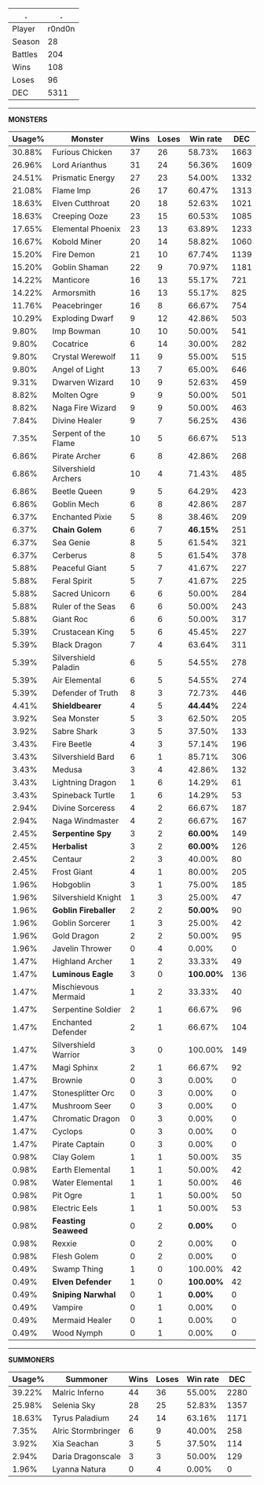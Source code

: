 .|.
|-|-
Player|r0nd0n
Season|28
Battles|204
Wins|108
Loses|96
DEC|5311

---
**MONSTERS**

Usage%|Monster|Wins|Loses|Win rate|DEC|
-|-|-|-|-|-|
30.88%|Furious Chicken|37|26|58.73%|1663|
26.96%|Lord Arianthus|31|24|56.36%|1609|
24.51%|Prismatic Energy|27|23|54.00%|1332|
21.08%|Flame Imp|26|17|60.47%|1313|
18.63%|Elven Cutthroat|20|18|52.63%|1021|
18.63%|Creeping Ooze|23|15|60.53%|1085|
17.65%|Elemental Phoenix|23|13|63.89%|1233|
16.67%|Kobold Miner|20|14|58.82%|1060|
15.20%|Fire Demon|21|10|67.74%|1139|
15.20%|Goblin Shaman|22|9|70.97%|1181|
14.22%|Manticore|16|13|55.17%|721|
14.22%|Armorsmith|16|13|55.17%|825|
11.76%|Peacebringer|16|8|66.67%|754|
10.29%|Exploding Dwarf|9|12|42.86%|503|
9.80%|Imp Bowman|10|10|50.00%|541|
9.80%|Cocatrice|6|14|30.00%|282|
9.80%|Crystal Werewolf|11|9|55.00%|515|
9.80%|Angel of Light|13|7|65.00%|646|
9.31%|Dwarven Wizard|10|9|52.63%|459|
8.82%|Molten Ogre|9|9|50.00%|501|
8.82%|Naga Fire Wizard|9|9|50.00%|463|
7.84%|Divine Healer|9|7|56.25%|436|
7.35%|Serpent of the Flame|10|5|66.67%|513|
6.86%|Pirate Archer|6|8|42.86%|268|
6.86%|Silvershield Archers|10|4|71.43%|485|
6.86%|Beetle Queen|9|5|64.29%|423|
6.86%|Goblin Mech|6|8|42.86%|287|
6.37%|Enchanted Pixie|5|8|38.46%|209|
6.37%|**Chain Golem**|6|7|**46.15%**|251|
6.37%|Sea Genie|8|5|61.54%|321|
6.37%|Cerberus|8|5|61.54%|378|
5.88%|Peaceful Giant|5|7|41.67%|227|
5.88%|Feral Spirit|5|7|41.67%|225|
5.88%|Sacred Unicorn|6|6|50.00%|284|
5.88%|Ruler of the Seas|6|6|50.00%|243|
5.88%|Giant Roc|6|6|50.00%|317|
5.39%|Crustacean King|5|6|45.45%|227|
5.39%|Black Dragon|7|4|63.64%|311|
5.39%|Silvershield Paladin|6|5|54.55%|278|
5.39%|Air Elemental|6|5|54.55%|274|
5.39%|Defender of Truth|8|3|72.73%|446|
4.41%|**Shieldbearer**|4|5|**44.44%**|224|
3.92%|Sea Monster|5|3|62.50%|205|
3.92%|Sabre Shark|3|5|37.50%|133|
3.43%|Fire Beetle|4|3|57.14%|196|
3.43%|Silvershield Bard|6|1|85.71%|306|
3.43%|Medusa|3|4|42.86%|132|
3.43%|Lightning Dragon|1|6|14.29%|61|
3.43%|Spineback Turtle|1|6|14.29%|53|
2.94%|Divine Sorceress|4|2|66.67%|187|
2.94%|Naga Windmaster|4|2|66.67%|167|
2.45%|**Serpentine Spy**|3|2|**60.00%**|149|
2.45%|**Herbalist**|3|2|**60.00%**|126|
2.45%|Centaur|2|3|40.00%|80|
2.45%|Frost Giant|4|1|80.00%|205|
1.96%|Hobgoblin|3|1|75.00%|185|
1.96%|Silvershield Knight|1|3|25.00%|47|
1.96%|**Goblin Fireballer**|2|2|**50.00%**|90|
1.96%|Goblin Sorcerer|1|3|25.00%|42|
1.96%|Gold Dragon|2|2|50.00%|95|
1.96%|Javelin Thrower|0|4|0.00%|0|
1.47%|Highland Archer|1|2|33.33%|49|
1.47%|**Luminous Eagle**|3|0|**100.00%**|136|
1.47%|Mischievous Mermaid|1|2|33.33%|40|
1.47%|Serpentine Soldier|2|1|66.67%|96|
1.47%|Enchanted Defender|2|1|66.67%|104|
1.47%|Silvershield Warrior|3|0|100.00%|149|
1.47%|Magi Sphinx|2|1|66.67%|92|
1.47%|Brownie|0|3|0.00%|0|
1.47%|Stonesplitter Orc|0|3|0.00%|0|
1.47%|Mushroom Seer|0|3|0.00%|0|
1.47%|Chromatic Dragon|0|3|0.00%|0|
1.47%|Cyclops|0|3|0.00%|0|
1.47%|Pirate Captain|0|3|0.00%|0|
0.98%|Clay Golem|1|1|50.00%|35|
0.98%|Earth Elemental|1|1|50.00%|42|
0.98%|Water Elemental|1|1|50.00%|46|
0.98%|Pit Ogre|1|1|50.00%|50|
0.98%|Electric Eels|1|1|50.00%|53|
0.98%|**Feasting Seaweed**|0|2|**0.00%**|0|
0.98%|Rexxie|0|2|0.00%|0|
0.98%|Flesh Golem|0|2|0.00%|0|
0.49%|Swamp Thing|1|0|100.00%|42|
0.49%|**Elven Defender**|1|0|**100.00%**|42|
0.49%|**Sniping Narwhal**|0|1|**0.00%**|0|
0.49%|Vampire|0|1|0.00%|0|
0.49%|Mermaid Healer|0|1|0.00%|0|
0.49%|Wood Nymph|0|1|0.00%|0|

---
**SUMMONERS**

Usage%|Summoner|Wins|Loses|Win rate|DEC|
-|-|-|-|-|-|
39.22%|Malric Inferno|44|36|55.00%|2280|
25.98%|Selenia Sky|28|25|52.83%|1357|
18.63%|Tyrus Paladium|24|14|63.16%|1171|
7.35%|Alric Stormbringer|6|9|40.00%|258|
3.92%|Xia Seachan|3|5|37.50%|114|
2.94%|Daria Dragonscale|3|3|50.00%|129|
1.96%|Lyanna Natura|0|4|0.00%|0|
